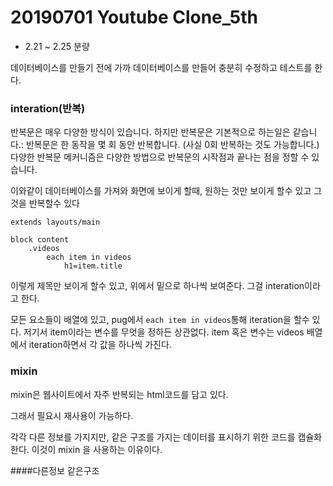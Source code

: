 # 20190701 Youtube Clone_5th

- 2.21 ~ 2.25 분량

데이터베이스를 만들기 전에 가까 데이터베이스를 만들어 충분히 수정하고 테스트를 한다.

### interation(반복)
반복문은 매우 다양한 방식이 있습니다. 하지만 반복문은 기본적으로 하는일은 같습니다.: 반복문은 한 동작을 몇 회 동안 반복합니다. (사실 0회 반복하는 것도 가능합니다.) 다양한 반복문 메커니즘은 다양한 방법으로 반복문의 시작점과 끝나는 점을 정할 수 있습니다.

이와같이 데이터베이스를 가져와 화면에 보이게 할때, 원하는 것만 보이게 할수 있고 그것을 반복할수 있다

```
extends layouts/main

block content
    .videos
        each item in videos
            h1=item.title
```

이렇게 제목만 보이게 할수 있고, 위에서 밑으로 하나씩 보여준다. 그걸 interation이라고 한다.

모든 요소들이 배열에 있고, pug에서 `each item in videos`통해 iteration을 할수 있다. 저기서 item이라는 변수를 무엇을 정하든 상관없다.
item 혹은 변수는 videos 배열에서 iteration하면서 각 값을 하나씩 가진다.

### mixin
mixin은 웹사이트에서 자주 반복되는 html코드를 담고 있다. 

그래서 필요시 재사용이 가능하다.

각각 다른 정보를 가지지만, 같은 구조를 가지는 데이터를 표시하기 위한 코드를 캡슐화 한다. 이것이 mixin 을 사용하는 이유이다.

####다른정보  같은구조



